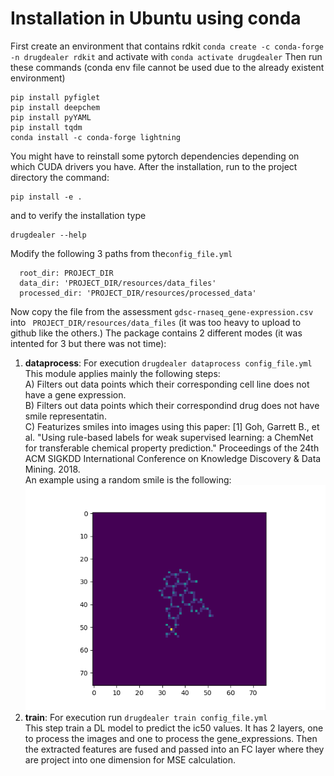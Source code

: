 # Installation in Ubuntu using conda
First create an environment that contains rdkit
`conda create -c conda-forge -n drugdealer rdkit` and activate with `conda activate drugdealer`
Then run these commands (conda env file cannot be used due to the already existent environment)
```
pip install pyfiglet
pip install deepchem 
pip install pyYAML
pip install tqdm
conda install -c conda-forge lightning
```
You might have to reinstall some pytorch dependencies depending on which CUDA drivers you have. 
After the installation, run to the project directory the command:
```
pip install -e . 
```
and to verify the installation type 
```
drugdealer --help
```
Modify the following 3 paths from the`config_file.yml` 
```
  root_dir: PROJECT_DIR
  data_dir: 'PROJECT_DIR/resources/data_files'
  processed_dir: 'PROJECT_DIR/resources/processed_data'
```
Now copy the file from the assessment `gdsc-rnaseq_gene-expression.csv` into ` PROJECT_DIR/resources/data_files` (it was too heavy to upload to github like the others.)
The package contains 2 different modes (it was intented for 3 but there was not time):
1) **dataprocess**: For execution `drugdealer dataprocess config_file.yml`
This module applies mainly the following steps: <br />
A) Filters out data points which their corresponding cell line does not have a gene expression. <br />
B) Filters out data points which their correspondind drug does not have smile representatin. <br />
C) Featurizes smiles into images using this paper: [1] Goh, Garrett B., et al. "Using rule-based labels for weak supervised
        learning: a ChemNet for transferable chemical property prediction."
        Proceedings of the 24th ACM SIGKDD International Conference on Knowledge
        Discovery & Data Mining. 2018. <br />
   An example using a random smile is the following: <br />
   ![Alt Text](resources/figures/molecular_structure.png)
3) **train**: For execution run `drugdealer train config_file.yml` <br />
This step train a DL model to predict the ic50 values. It has 2 layers, one to process the images and one to process the gene_expressions. Then the extracted features are fused and passed into an FC layer where they are project into one dimension for MSE calculation. 

